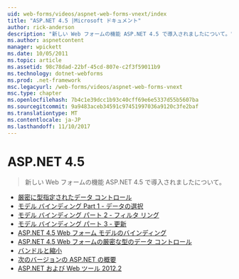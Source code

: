 ```yaml
---
uid: web-forms/videos/aspnet-web-forms-vnext/index
title: "ASP.NET 4.5 |Microsoft ドキュメント"
author: rick-anderson
description: "新しい Web フォームの機能 ASP.NET 4.5 で導入されましたについて。"
ms.author: aspnetcontent
manager: wpickett
ms.date: 10/05/2011
ms.topic: article
ms.assetid: 98c78dad-22bf-45cd-807e-c2f3f59011b9
ms.technology: dotnet-webforms
ms.prod: .net-framework
msc.legacyurl: /web-forms/videos/aspnet-web-forms-vnext
msc.type: chapter
ms.openlocfilehash: 7b4c1e39dcc1b93c40cff69e6e5337d55b5607ba
ms.sourcegitcommit: 9a9483aceb34591c97451997036a9120c3fe2baf
ms.translationtype: MT
ms.contentlocale: ja-JP
ms.lasthandoff: 11/10/2017
---
```

<a name="aspnet-45"></a>ASP.NET 4.5
====================
> 新しい Web フォームの機能 ASP.NET 4.5 で導入されましたについて。


- [厳密に型指定されたデータ コントロール](aspnet-vnext-videos-strongly-typed-data-controls.md)
- [モデル バインディング Part 1 - データの選択](aspnet-vnext-videos-model-binding-part-1-selecting-data.md)
- [モデル バインディング パート 2 - フィルタ リング](aspnet-vnext-videos-model-binding-part-2-filtering.md)
- [モデル バインディング パート 3 - 更新](aspnet-vnext-videos-model-binding-part-3-updating.md)
- [ASP.NET 4.5 Web フォーム モデルのバインディング](aspnet-45-web-forms-model-binding.md)
- [ASP.NET 4.5 Web フォームの厳密な型のデータ コントロール](aspnet-45-web-forms-strong-typed-data-controls.md)
- [バンドルと縮小](aspnet-vnext-videos-bundling-and-minification.md)
- [次のバージョンの ASP.NET の概要](getting-started-with-the-next-version-of-aspnet.md)
- [ASP.NET および Web ツール 2012.2](aspnet-and-web-tools-20122.md)
